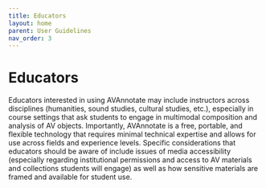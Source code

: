 ```yaml
---
title: Educators
layout: home
parent: User Guidelines
nav_order: 3
---
```

# Educators 
Educators interested in using AVAnnotate may include instructors across disciplines (humanities, sound studies, cultural studies, etc.), especially in course settings that ask students to engage in multimodal composition and analysis of AV objects. Importantly, AVAnnotate is a free, portable, and flexible technology that requires minimal technical expertise and allows for use across fields and experience levels. 
Specific considerations that educators should be aware of include issues of media accessibility (especially regarding institutional permissions and access to AV materials and collections students will engage) as well as how sensitive materials are framed and available for student use. 
